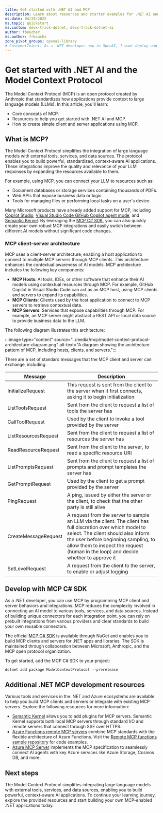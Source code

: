 ```yaml
---
title: Get started with .NET AI and MCP
description: Learn about resources and starter examples for .NET AI and MCP
ms.date: 04/29/2025
ms.topic: quickstart
ms.custom: devx-track-dotnet, devx-track-dotnet-ai
author: fboucher
ms.author: frbouche
zone_pivot_groups: openai-library
# CustomerIntent: As a .NET developer new to OpenAI, I want deploy and use sample code to interact to learn from the sample code to summarize text.
---
```


# Get started with .NET AI and the Model Context Protocol

The Model Context Protocol (MCP) is an open protocol created by Anthropic that standardizes how applications provide context to large language models (LLMs). In this article, you'll learn:

- Core concepts of MCP.
- Resources to help you get started with .NET AI and MCP.
- How to create simple client and server applications using MCP.

## What is MCP?

The Model Context Protocol simplifies the integration of large language models with external tools, services, and data sources. The protocol enables you to build powerful, standardized, context-aware AI applications. These integrations improve the quality and relevance of your LLM responses by expanding the resources available to them.

For example, using MCP, you can connect your LLM to resources such as:

- Document databases or storage services containing thousands of PDFs.
- Web APIs that expose business data or logic.
- Tools for managing files or performing local tasks on a user's device.

Many Microsoft products have already added support for MCP, including [Copilot Studio](/microsoft-copilot/blog/copilot-studio/introducing-model-context-protocol-mcp-in-copilot-studio-simplified-integration-with-ai-apps-and-agents), [Visual Studio Code GitHub Copilot agent mode](https://code.visualstudio.com/blogs/2025/02/24/introducing-copilot-agent-mode), and [Semantic Kernel](https://devblogs.microsoft.com/semantic-kernel/integrating-model-context-protocol-tools-with-semantic-kernel-a-step-by-step-guide/). By leveraging the [MCP C# SDK](), you can also quickly create your own robust MCP integrations and easily switch between different AI models without significant code changes.

### MCP client-server architecture

MCP uses a client-server architecture, enabling a host application to connect to multiple MCP servers through MCP clients. This architecture enhances the contextual awareness of AI models. MCP architecture includes the following key components:

- **MCP Hosts**: AI tools, IDEs, or other software that enhance their AI models using contextual resources through MCP. For example, GitHub Copilot in Visual Studio Code can act as an MCP host, using MCP clients and servers to expand its capabilities.
- **MCP Clients**: Clients used by the host application to connect to MCP servers to retrieve contextual data.
- **MCP Servers**: Services that expose capabilities through MCP. For example, an MCP server might abstract a REST API or local data source to provide business data to the LLM.

The following diagram illustrates this architecture:

:::image type="content" source="../media/mcp/model-context-protocol-architecture-diagram.png" alt-text="A diagram showing the architecture pattern of MCP, including hosts, clients, and servers.":::

There are a set of standard messages that the MCP client and server can exchange, including:

|Message  |Description  |
|---------|---------|
|InitializeRequest     |  This request is sent from the client to the server when it first connects, asking it to begin initialization       |
|ListToolsRequest     |  Sent from the client to request a list of tools the server has       |
|CallToolRequest     |  Used by the client to invoke a tool provided by the server       |
|ListResourcesRequest     | Sent from the client to request a list of resources the server has        |
|ReadResourceRequest     |  Sent from the client to the server, to read a specific resource URI       |
|ListPromptsRequest     | Sent from the client to request a list of prompts and prompt templates the server has       |
|GetPromptRequest     |  Used by the client to get a prompt provided by the server       |
|PingRequest     |   A ping, issued by either the server or the client, to check that the other party is still alive      |
|CreateMessageRequest     |  A request from the server to sample an LLM via the client. The client has full discretion over which model to select. The client should also inform the user before beginning sampling, to allow them to inspect the request (human in the loop) and decide whether to approve it       |
|SetLevelRequest     | A request from the client to the server, to enable or adjust logging        |

## Develop with MCP C# SDK

As a .NET developer, you can use MCP by programming MCP client and server behaviors and integrations. MCP reduces the complexity involved in connecting an AI model to various tools, services, and data sources. Instead of building unique connectors for each integration point, you can rely on prebuilt integrations from various providers and clear standards to build your own reusable connectors.

The official [MCP C# SDK](https://github.com/modelcontextprotocol/csharp-sdk) is available through NuGet and enables you to build MCP clients and servers for .NET apps and libraries. The SDK is maintained through collaboration between Microsoft, Anthropic, and the MCP open protocol organization.

To get started, add the MCP C# SDK to your project:

```dotnetcli
dotnet add package ModelContextProtocol --prerelease
```

## Additional .NET MCP development resources

Various tools and services in the .NET and Azure ecosystems are available to help you build MCP clients and servers or integrate with existing MCP servers. Explore the following resources for more information:

- [Semantic Kernel](/semantic-kernel/concepts/plugins/adding-mcp-plugins) allows you to add plugins for MCP servers. Semantic Kernel supports both local MCP servers through standard I/O and remote servers that connect through SSE over HTTPS.
- [Azure Functions remote MCP servers](https://devblogs.microsoft.com/dotnet/build-mcp-remote-servers-with-azure-functions/) combine MCP standards with the flexible architecture of Azure Functions. Visit the [Remote MCP functions sample repository](https://aka.ms/cadotnet/mcp/functions/remote-sample) for code examples.
- [Azure MCP Server](https://github.com/Azure/azure-mcp) implements the MCP specification to seamlessly connect AI agents with key Azure services like Azure Storage, Cosmos DB, and more.

## Next steps

The Model Context Protocol simplifies integrating large language models with external tools, services, and data sources, enabling you to build powerful, context-aware AI applications. To continue your learning journey, explore the provided resources and start building your own MCP-enabled .NET applications today.
